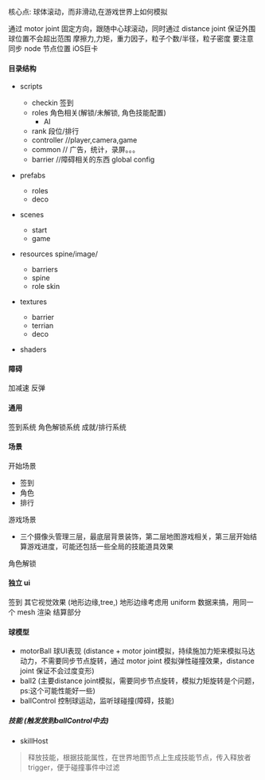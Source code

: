 核心点: 球体滚动，而非滑动,在游戏世界上如何模拟

通过 motor joint 固定方向，跟随中心球滚动，同时通过 distance joint 保证外围球位置不会超出范围
摩擦力,力矩，重力因子，粒子个数/半径，粒子密度
要注意同步 node 节点位置
iOS巨卡

#### 目录结构

- scripts

  - checkin 签到
  - roles 角色相关(解锁/未解锁, 角色技能配置)
    - AI
  - rank 段位/排行
  - controller //player,camera,game
  - common // 广告，统计，录屏。。。
  - barrier //障碍相关的东西
    global
    config

- prefabs

  - roles
  - deco

- scenes

  - start
  - game

- resources spine/image/
  - barriers
  - spine
  - role skin

- textures

  - barrier
  - terrian
  - deco

- shaders


#### 障碍

加减速
反弹

#### 通用

签到系统
角色解锁系统
成就/排行系统

#### 场景

开始场景

- 签到
- 角色
- 排行

游戏场景

- 三个摄像头管理三层，最底层背景装饰，第二层地图游戏相关，第三层开始结算游戏进度，可能还包括一些全局的技能道具效果

角色解锁

#### 独立 ui

签到
其它视觉效果 (地形边缘,tree,)
地形边缘考虑用 uniform 数据来搞，用同一个 mesh 渲染
结算部分

#### 球模型

- motorBall  球UI表现 (distance + motor joint模拟，持续施加力矩来模拟马达动力，不需要同步节点旋转，通过 motor joint 模拟弹性碰撞效果，distance joint 保证不会过度变形)
- ball2 (主要distance joint模拟，需要同步节点旋转，模拟力矩旋转是个问题，ps:这个可能性能好一些)
- ballControl 控制球运动，监听球碰撞(障碍，技能)

##### 技能 (触发放到ballControl中去)

- skillHost 

> 释放技能，根据技能属性，在世界地图节点上生成技能节点，传入释放者 trigger，便于碰撞事件中过滤


